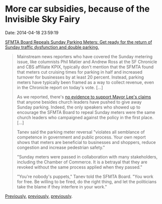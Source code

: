 More car subsidies, because of the Invisible Sky Fairy
======================================================

Date: 2014-04-18 23:59:19

[SFMTA Board Repeals Sunday Parking Meters: Get ready for the return of
Sunday traffic dysfunction and double
parking.](http://sf.streetsblog.org/2014/04/15/sfmta-board-repeals-sunday-parking-meters/)

> Mainstream news reporters who have covered the Sunday metering issue,
> like columnists Phil Matier and Andrew Ross at the SF Chronicle and
> CBS affiliate KPIX, typically don\'t mention that the SFMTA found that
> meters cut cruising times for parking in half and increased turnover
> for businesses by at least 20 percent. Instead, parking meters have
> typically been framed as a way to collect revenue, even in the
> Chronicle report on today\'s vote. \[\...\]
>
> As we reported, there\'s [no evidence to support Mayor Lee\'s
> claims](http://sf.streetsblog.org/2014/03/20/contrary-to-ed-lee-records-show-no-popular-revolt-against-sunday-meters/)
> that anyone besides church leaders have pushed to give away Sunday
> parking. Indeed, the only speakers who showed up to encourage the
> SFMTA Board to repeal Sunday meters were the same church leaders who
> campaigned against the policy in the first place. \[\...\]
>
> Tanev said the parking meter reversal \"violates all semblance of
> competence in government and public process. Your own report shows
> that meters are beneficial to businesses and shoppers, reduce
> congestion and increase pedestrian safety.\"
>
> \"Sunday meters were passed in collaboration with many stakeholders,
> including the Chamber of Commerce. It is a betrayal that they are
> revoked without the same process applied when they passed.\"
>
> \"You\'re nobody\'s puppets,\" Tanev told the SFMTA Board. \"You work
> for free. Be willing to be fired, do the right thing, and let the
> politicians take the blame if they interfere in your work.\"

[Previously](http://www.jwz.org/blog/2014/04/the-case-for-evening-parking-meters-graphed/),
[previously](http://www.jwz.org/blog/2014/02/emperor-norton-bridge-2/),
[previously](http://www.jwz.org/blog/2013/12/how-is-parking-like-a-sandwich/).
